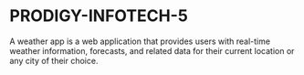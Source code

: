# PRODIGY-INFOTECH-5
A weather app is a  web application that provides users with real-time weather information, forecasts, and related data for their current location or any city of their choice. 
